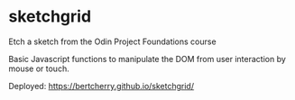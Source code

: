 # sketchgrid
Etch a sketch from the Odin Project Foundations course

Basic Javascript functions to manipulate the DOM from user interaction by mouse or touch. 

Deployed: https://bertcherry.github.io/sketchgrid/